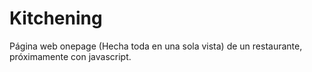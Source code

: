 # Kitchening
Página web onepage (Hecha toda en una sola vista) de un restaurante, próximamente con javascript.